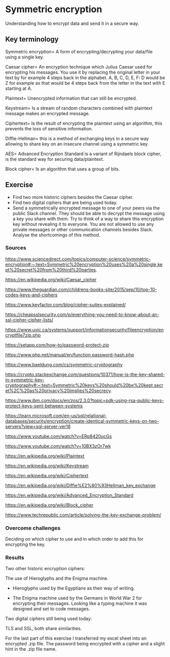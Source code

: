 # Symmetric encryption
Understanding how to encrypt data and send it in a secure way.

## Key terminology
Symmetric encryption= A form of encrypting/decrypting your data/file using a single key.

Caesar cipher= An encryption technique which Julius Caesar used for encrypting his messages. You use it by replacing the original letter in your text by for example 4 steps back in the alphabet. A, B, C, D, E, F: D would be Z for example as that would be 4 steps back from the letter in the text with E starting at A.

Plaintext= Unencrypted information that can still be encrypted.

Keystream= Is a stream of random characters combined with plaintext message makes an encrypted message.

Ciphertext= Is the result of encrypting the plaintext using an algorithm, this prevents the loss of sensitive information.

Diffie-Hellman= this is a method of exchanging keys in a secure way allowing to share key on an insecure channel using a symmetric key.

AES= Advanced Encryption Standard is a variant of Rijndaels block cipher, is the standard way for securing data/plaintext.

Block cipher= Is an algorithm that uses a group of bits.

## Exercise
- Find two more historic ciphers besides the Caesar cipher.
- Find two digital ciphers that are being used today.
- Send a symmetrically encrypted message to one of your peers via the public Slack channel. They should be able to decrypt the message using a key you share with them. Try to think of a way to share this encryption key without revealing it to everyone. 
You are not allowed to use any private messages or other communication channels besides Slack. Analyse the shortcomings of this method.

### Sources
https://www.sciencedirect.com/topics/computer-science/symmetric-encryption#:~:text=Symmetric%20encryption%20uses%20a%20single,kept%20secret%20from%20third%20parties.

https://en.wikipedia.org/wiki/Caesar_cipher

https://www.theguardian.com/childrens-books-site/2015/sep/10/top-10-codes-keys-and-ciphers

https://www.keyfactor.com/blog/cipher-suites-explained/

https://cheapsslsecurity.com/p/everything-you-need-to-know-about-an-ssl-cipher-cipher-lists/

https://www.uvic.ca/systems/support/informationsecurity/fileencryption/encryptfile7zip.php

https://setapp.com/how-to/password-protect-zip

https://www.php.net/manual/en/function.password-hash.php

https://www.baeldung.com/cs/symmetric-cryptography

https://crypto.stackexchange.com/questions/10371/how-is-the-key-shared-in-symmetric-key-cryptography#:~:text=Symmetric%20keys%20should%20be%20kept,secret%2C%20as%20privacy%20implies%20secrecy.

https://www.ibm.com/docs/en/zos/2.3.0?topic=pdk-using-rsa-public-keys-protect-keys-sent-between-systems

https://learn.microsoft.com/en-us/sql/relational-databases/security/encryption/create-identical-symmetric-keys-on-two-servers?view=sql-server-ver16

https://www.youtube.com/watch?v=ERp8420ucGs

https://www.youtube.com/watch?v=10BX3zOr7wk

https://en.wikipedia.org/wiki/Plaintext

https://en.wikipedia.org/wiki/Keystream

https://en.wikipedia.org/wiki/Ciphertext

https://en.wikipedia.org/wiki/Diffie%E2%80%93Hellman_key_exchange

https://en.wikipedia.org/wiki/Advanced_Encryption_Standard

https://en.wikipedia.org/wiki/Block_cipher

https://www.techrepublic.com/article/solving-the-key-exchange-problem/

### Overcome challenges
Deciding on which cipher to use and in which order to add this for encrypting the key.

### Results
Two other historic encryption ciphers:

The use of Hieroglyphs and the Enigma machine.

- Hieroglyphs used by the Egyptians as their way of writing.

- The Enigma machine used by the Germans in World War 2 for encrypting their messages. Looking like a typing machine it was designed and set to code messages.

Two digital ciphers still being used today:

TLS and SSL, both share similarities.

For the last part of this exercise I transferred my excel sheet into an encrypted .zip file. The password being encrypted with a cipher and a slight hint in the .zip file name.
